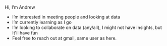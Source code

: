 Hi, I’m Andrew
- I’m interested in meeting people and looking at data
- I’m currently learning as I go
- I’m looking to collaborate on data (any/all), I might not have insights, but It'll have fun
- Feel free to reach out at gmail, same user as here.
